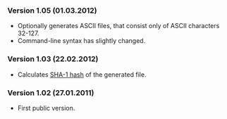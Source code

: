 ### Version 1.05 (01.03.2012) ###

<ul>
<li>Optionally generates ASCII files, that consist only of ASCII characters 32-127.</li>
<li>Command-line syntax has slightly changed.</li>
</ul>

### Version 1.03 (22.02.2012) ###

<ul>
<li>Calculates <a href='http://code.google.com/p/freecodecollection/wiki/bighash'>SHA-1 hash</a> of the generated file.</li>
</ul>

### Version 1.02 (27.01.2011) ###

<ul>
<li>First public version.</li>
</ul>